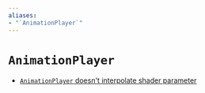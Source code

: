 ```yaml
---
aliases:
- "`AnimationPlayer`"
---
```


# `AnimationPlayer`

- [`AnimationPlayer` doesn't interpolate shader parameter](godot-animation-player-interpolation.md)
